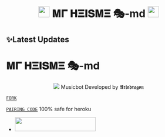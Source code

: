 <h1 align="center"><img src="./assets/logo.gif" width="30px"> 𝚳𝚪 𝚮𝚵𝚰𝐒𝚳𝚵 🎭-md <img src="./assets/logo.gif" width="30px"></h1>

## ✨Latest Updates
# 𝚳𝚪 𝚮𝚵𝚰𝐒𝚳𝚵 🎭-md

<p align="center"> 
<img src="https://i.imgur.com/azXxuNj.jpeg" />
Musicbot Developed by 𝕬𝖗𝖑𝖔𝖉𝖗𝖆𝖌𝖔𝖓
  
[`FORK`](https://github.com/Timetofficial/Mr-heisme-md/fork)

[`PAIRING CODE`](https://mrheisme-pairing-code-c54dcc5f7df8.herokuapp.com/pair)
  100% safe for heroku 

  - <a align="center"><a href="https://dashboard.heroku.com/new?template=https://github.com/Kingdragony/Musicbot"> <img src="https://img.shields.io/badge/DEPLOY%20NOW-blue?style=for-the-badge&logo=heroku" width="220" height="38.45"/></a></p>
  



  
